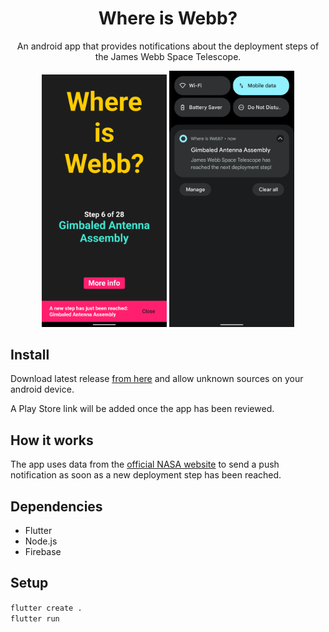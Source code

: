 <h1 align=center>Where is Webb?</h1>
<p align=center>An android app that provides notifications about the deployment steps of the James Webb Space Telescope.</p>

<p align="center">
  <img src="docs/images/screenshot-pixel4a.png" width="200">
  <img src="docs/images/screenshot-notification.png" width="200">
</p>

## Install

Download latest release [from here](https://github.com/JohannesPertl/where_is_webb/releases) and allow unknown sources on your android device.

A Play Store link will be added once the app has been reviewed.


## How it works

The app uses data from the [official NASA website](https://www.jwst.nasa.gov/content/webbLaunch/whereIsWebb.html) 
to send a push notification as soon as a new deployment step has been reached.

## Dependencies

* Flutter
* Node.js
* Firebase

## Setup

`flutter create .`  
`flutter run`
